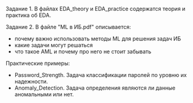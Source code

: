 Задание 1.
В файлах EDA_theory и EDA_practice содержатся теория и практика об EDA. 

Задание 2.
В файле "ML в ИБ.pdf" описывается:
- почему важно использовать методы ML  для решения задач ИБ
- какие задачи могут решаться
- что такое AML и почему про него не стоит забывать

Практические примеры:
- Password_Strength. Задача классификации паролей по уровню их надежности.
- Anomaly_Detection. Задача определения являются ли данные аномальными или нет. 
